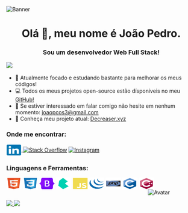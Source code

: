 ![Banner](http://file-storage.joaopcos.live/files/611d87dfbc65c_banner.png)

<h1 align="center">Olá 👋, meu nome é João Pedro.</h1>
<h3 align="center">Sou um desenvolvedor Web Full Stack!</h3>

<img src="https://komarev.com/ghpvc/?username=joaopcos&label=Profile%20views:&color=0e75b6&style=flat"/>

- 🎯 Atualmente focado e estudando bastante para melhorar os meus códigos!
- 💻 Todos os meus projetos open-source estão dísponiveis no meu <a href="https://github.com/joaopcos">GitHub!</a>
- 📮 Se estiver interessado em falar comigo não hesite em nenhum momento: <a href="mailto:contato@joaopcos3@gmail.com">joaopcos3@gmail.com</a>
- 📝 Conheça meu projeto atual: <a href="https://decreaser.xyz">Decreaser.xyz</a>

<div style="display: inline_block">
    <h3 align="left">Onde me encontrar:</h3>
    <a href="https://www.linkedin.com/in/joaopcos/"><img align="center" alt="LinkedIn" height="30" width="40" src="https://raw.githubusercontent.com/devicons/devicon/master/icons/linkedin/linkedin-original.svg">
    <a href="https://stackoverflow.com/users/14793779/joaopcos"><img align="center" alt="Stack Overflow" height="30" width="40" src="https://raw.githubusercontent.com/rahuldkjain/github-profile-readme-generator/master/src/images/icons/Social/stack-overflow.svg"></a>
    <a href="https://instagram.com/joaopcos"><img align="center" alt="Instagram" height="30" width="40" src="https://raw.githubusercontent.com/rahuldkjain/github-profile-readme-generator/master/src/images/icons/Social/instagram.svg"></a>
</div>


<div style="display: inline_block">
    <h3 align="left">Linguagens e Ferramentas:</h3>
    <img align="center" alt="HTML" height="30" width="40" src="https://raw.githubusercontent.com/devicons/devicon/master/icons/html5/html5-original.svg">
    <img align="center" alt="CSS" height="30" width="40" src="https://raw.githubusercontent.com/devicons/devicon/master/icons/css3/css3-original.svg">
    <img align="center" alt="JavaScript" height="30" width="40" src="https://raw.githubusercontent.com/devicons/devicon/master/icons/bootstrap/bootstrap-original.svg">
    <img align="center" alt="JavaScript" height="30" width="40" src="https://raw.githubusercontent.com/devicons/devicon/master/icons/bulma/bulma-plain.svg">
    <img align="center" alt="JavaScript" height="30" width="40" src="https://raw.githubusercontent.com/devicons/devicon/master/icons/javascript/javascript-plain.svg">
    <img align="center" alt="LinkedIn" height="30" width="40" src="https://raw.githubusercontent.com/devicons/devicon/master/icons/jquery/jquery-original.svg">
    <img align="center" alt="PHP" height="30" width="40" src="https://raw.githubusercontent.com/devicons/devicon/master/icons/php/php-original.svg">
    <img align="center" alt="C" height="30" width="40" src="https://raw.githubusercontent.com/devicons/devicon/master/icons/c/c-original.svg">
    <img align="center" alt="C++" height="30" width="40" src="https://raw.githubusercontent.com/devicons/devicon/master/icons/cplusplus/cplusplus-original.svg">
    <img align="right" alt="Avatar" height="128" width="128" src="http://file-storage.joaopcos.live/files/611ad92c75862_avatar.png">
</div>
  
##
  
<div>
    <a href="https://github.com/joaopcos">
    <img height="130px" src="https://github-readme-stats.vercel.app/api?username=joaopcos&include_all_commits=true&count_private=true&show_icons=true&theme=tokyonight"/>
    <img height="130px" src="https://github-readme-stats.vercel.app/api/top-langs/?username=joaopcos&layout=compact&theme=tokyonight"/>
</div>
